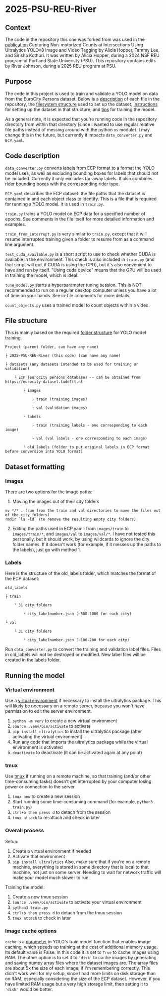 # 2025-PSU-REU-River

## Context
The code in the repository this one was forked from was used in the [publication](https://pdxscholar.library.pdx.edu/altreu_projects/17/) Capturing Non-motorized Counts at Intersections Using Ultralytics YOLOv8 Image and Video Tagging by Alicia Hopper, Tammy Lee, and Sirisha Kothuri. It was written by Alicia Hopper, during a 2024 NSF REU program at Portland State University (PSU). This repository contains edits by River Johnson, during a 2025 REU program at PSU.
## Purpose
The code in this project is used to train and validate a YOLO model on data from the EuroCity Persons dataset. Below is a [description](https://github.com/River64/2025-PSU-REU-River/tree/main?tab=readme-ov-file#code-description) of each file in the repository, the [filesystem structure](https://github.com/River64/2025-PSU-REU-River/tree/main?tab=readme-ov-file#file-structure) used to set up the dataset, [instructions](https://github.com/River64/2025-PSU-REU-River/tree/main?tab=readme-ov-file#dataset-formatting) for setting up the dataset in that structure, and [tips](https://github.com/River64/2025-PSU-REU-River/tree/main?tab=readme-ov-file#running-the-model) for training the model.

As a general note, it is expected that you're running code in the repository directory from within that directory (since I wanted to use regular relative file paths instead of messing around with the python `os` module). I may change this in the future, but currently it impacts `data_converter.py` and `ECP.yaml`.
## Code description
`data_converter.py` converts labels from ECP format to a format the YOLO model uses, as well as excluding bounding boxes for labels that should not be included. Currently it only excludes far-away labels. It also combines rider bounding boxes with the corresponding rider type.

`ECP.yaml` describes the ECP dataset: the file paths that the dataset is contained in and each object class to identify. This is a file that is required for running a YOLO model. It is used in `train.py`.

`train.py` trains a YOLO model on ECP data for a specified number of epochs. See comments in the file itself for more detailed information and examples.

`train_from_interrupt.py` is very similar to `train.py`, except that it will resume interrupted training given a folder to resume from as a command line argument.

`test_cuda_available.py` is a short script to use to check whether CUDA is available in the environment. This check is also included in `train.py` (and that script will quit if CUDA is using the CPU), but it's also convenient to have and run by itself. "Using cuda device" means that the GPU will be used in training the model, which is ideal.

`tune_model.py` starts a hyperparameter tuning session. This is NOT recommended to run on a regular desktop computer unless you have a lot of time on your hands. See in-file comments for more details.

`count_objects.py` uses a trained model to count objects within a video.
## File structure
This is mainly based on the required [folder structure](https://docs.ultralytics.com/datasets/classify/) for YOLO model training.
```
Project (parent folder, can have any name)

├ 2025-PSU-REU-River (this code) (can have any name)

├ datasets (any datasets intended to be used for training or validation)

    └ ECP (eurocity persons database) -- can be obtained from https://eurocity-dataset.tudelft.nl

        ├ images

            ├ train (training images)

            └ val (validation images)
            
        └ labels

            ├ train (training labels - one corresponding to each image)

            └ val (val labels - one corresponding to each image)

        └ old_labels (folder to put original labels in ECP format before conversion into YOLO format)
```
## Dataset formatting
### Images
There are two options for the image paths:
1. Moving the images out of their city folders
```
mv */* . (run from the train and val directories to move the files out of the city folders)
rmdir `ls -ld` (to remove the resulting empty city folders)
```
2. Editing the paths used in ECP.yaml: from `images/train` to `images/train/*`, and `images/val` to `images/val/*`. I have not tested this personally, but it should work, by using wildcards to ignore the city folder names. If it doesn't work (for example, if it messes up the paths to the labels), just go with method 1.
### Labels
Here is the structure of the old_labels folder, which matches the format of the ECP dataset:
```
old_labels

├ train

    └ 31 city folders

        └ city_labelnumber.json (~500-1000 for each city)

└ val

    └ 31 city folders

        └ city_labelnumber.json (~100-200 for each city)
```
Run `data_converter.py` to convert the training and validation label files. Files in old_labels will not be destroyed or modified. New label files will be created in the labels folder.
## Running the model
### Virtual environment
Use a [virtual environment](https://docs.python.org/3/library/venv.html) if necessary to install the ultralytics package. This will likely be necessary on a remote server, because you won't have permission to edit the server environment.
1. `python -m venv` to create a new virtual environment
2. `source .venv/bin/activate` to activate
3. `pip install ultralytics` to install the ultralytics package (after activating the virtual environment)
4. Run any code that imports the ultralytics package while the virtual environment is activated
5. `deactivate` to deactivate (it can be activated again at any point)

### tmux
Use [tmux](https://github.com/tmux/tmux/wiki/Getting-Started) if running on a remote machine, so that training (and/or other time-consuming tasks) doesn't get interrupted by your computer losing power or connection to the server.
1. `tmux new` to create a new session
2. Start running some time-consuming command (for example, `python3 train.py`)
3. `ctrl+b then press d` to detach from the session
4. `tmux attach` to re-attach and check in later

### Overall process
Setup:
1. Create a virtual environment if needed
2. Activate that environment
3. `pip install ultralytics`
Also, make sure that if you're on a remote machine, everything is stored in some directory that is local to that machine, not just on some server. Needing to wait for network traffic will make your model much slower to run.

Training the model:
1. Create a new tmux session
2. `source .venv/bin/activate` to activate your virtual environment
3. `python3 train.py`
4. `ctrl+b then press d` to detach from the tmux session
5. `tmux attach` to check in later

### Image cache options
`cache` is a [parameter](https://docs.ultralytics.com/usage/cfg/#train-settings) in YOLO's train model function that enables image caching, which speeds up training at the cost of additional memory usage. Its default value is False. In this code it is set to `True` to cache images using RAM. The other option is to set it to `'disk'` to cache images by generating and saving numpy array files where the dataset images are. The array files are about 5x the size of each image, if I'm remembering correctly. This didn't work well for my setup, since I had more limits on disk storage than on RAM, especially considering the size of the ECP dataset. However, if you have limited RAM usage but a very high storage limit, then setting it to `'disk'` would be better.
